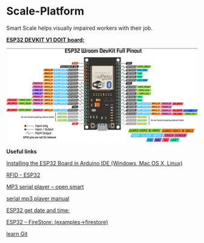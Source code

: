 # Scale-Platform
Smart Scale helps visually impaired workers with their job.

<b><u>ESP32 DEVKIT V1 DOIT board:</u></b> 

<img src="esp32 diagram.jpeg" width="600px"/>


<b>Useful links</b>

<a href="https://randomnerdtutorials.com/installing-the-esp32-board-in-arduino-ide-windows-instructions/">Installing the ESP32 Board in Arduino IDE (Windows, Mac OS X, Linux)</a> </br>


<a href="https://www.aranacorp.com/en/using-an-rfid-module-with-an-esp32/">RFID - ESP32</a></br>


<a href="https://www.theamplituhedron.com/articles/How-to-use-the-Serial-MP3-Player-UART-with-Speaker-by-OPEN-SMART-with-Arduino/">MP3 serial player – open smart</a></br>

<a href="https://static1.squarespace.com/static/584d41b3f5e2310b396cd953/t/5c7c2f29104c7b336a2f8380/1551642412037/Serial+MP3+Player+A+v1.0+Manual.pdf">serial mp3 player manual</a></br>


<a href="https://randomnerdtutorials.com/esp32-date-time-ntp-client-server-arduino/">ESP32 get date and time:</a></br>


<a href="https://github.com/mobizt/Firebase-ESP-Client">ESP32 – FireStore: (examples->firestore)</a></br>


<a href="https://learngitbranching.js.org/">learn Git</a></br>


